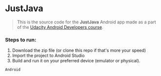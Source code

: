 # JustJava

> This is the source code for the **JustJava** Android app made as a part of the [Udacity Android Developers course](https://www.udacity.com/course/android-developer-nanodegree-by-google--nd801).

### Steps to run:

1. Download the zip file (or clone this repo if that's more your speed)
2. Import the project to Android Studio
3. Build and run it on your preferred device (emulator or physical).

` Android `
